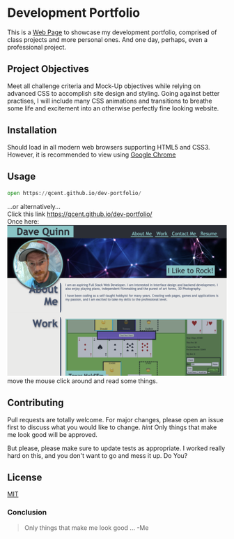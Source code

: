 # Development Portfolio

This is a [Web Page](https://en.wikipedia.org/wiki/Web_page) to showcase my development portfolio, comprised of class projects and more personal ones. And one day, perhaps, even a professional project.

## Project Objectives
 Meet all challenge criteria and Mock-Up objectives while relying on advanced CSS to accomplish site design and styling. Going against better practises, I will include many CSS animations and transitions to breathe some life and excitement into an otherwise perfectly fine looking website.


## Installation

Should load in all modern web browsers supporting HTML5 and CSS3. However, it is recommended to view using [Google Chrome](https://www.google.com/intl/en_ca/chrome/)

## Usage

```python
open https://qcent.github.io/dev-portfolio/

```
...or alternatively... \
Click this link https://qcent.github.io/dev-portfolio/ \
Once here:
![looks like a really nice web page, should read well too.](./assets/images/app-screenshot.png)
move the mouse click around and read some things.

## Contributing
Pull requests are totally welcome. For major changes, please open an issue first to discuss what you would like to change. *hint* Only things that make me look good will be approved.

But please, please make sure to update tests as appropriate. I worked really hard on this, and you don't want to go and mess it up. Do You?

## License
[MIT](https://choosealicense.com/licenses/mit/)

### Conclusion
> Only things that make me look good ...
     -Me

